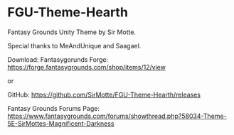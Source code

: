 # FGU-Theme-Hearth
Fantasy Grounds Unity Theme by Sir Motte.

Special thanks to MeAndUnique and Saagael.

Download:
Fantasygorunds Forge:
https://forge.fantasygrounds.com/shop/items/12/view

or

GitHub:
https://github.com/SirMotte/FGU-Theme-Hearth/releases

Fantasy Grounds Forums Page:
https://www.fantasygrounds.com/forums/showthread.php?58034-Theme-5E-SirMottes-Magnificent-Darkness

